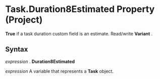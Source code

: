 
# Task.Duration8Estimated Property (Project)

 **True** if a task duration custom field is an estimate. Read/write **Variant** .


## Syntax

 _expression_ . **Duration8Estimated**

 _expression_ A variable that represents a **Task** object.

